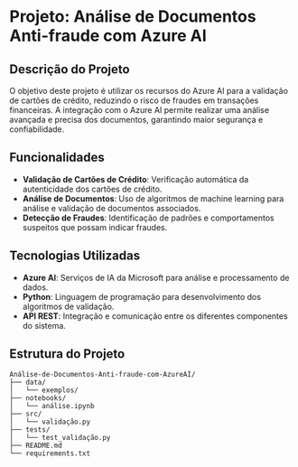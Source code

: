 # Projeto: Análise de Documentos Anti-fraude com Azure AI

## Descrição do Projeto
O objetivo deste projeto é utilizar os recursos do Azure AI para a validação de cartões de crédito, reduzindo o risco de fraudes em transações financeiras. A integração com o Azure AI permite realizar uma análise avançada e precisa dos documentos, garantindo maior segurança e confiabilidade.

## Funcionalidades
- **Validação de Cartões de Crédito**: Verificação automática da autenticidade dos cartões de crédito.
- **Análise de Documentos**: Uso de algoritmos de machine learning para análise e validação de documentos associados.
- **Detecção de Fraudes**: Identificação de padrões e comportamentos suspeitos que possam indicar fraudes.

## Tecnologias Utilizadas
- **Azure AI**: Serviços de IA da Microsoft para análise e processamento de dados.
- **Python**: Linguagem de programação para desenvolvimento dos algoritmos de validação.
- **API REST**: Integração e comunicação entre os diferentes componentes do sistema.

## Estrutura do Projeto
```plaintext
Análise-de-Documentos-Anti-fraude-com-AzureAI/
├── data/
│   └── exemplos/
├── notebooks/
│   └── análise.ipynb
├── src/
│   └── validação.py
├── tests/
│   └── test_validação.py
├── README.md
└── requirements.txt
